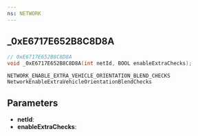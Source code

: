 ```yaml
---
ns: NETWORK
---
```

## _0xE6717E652B8C8D8A

```c
// 0xE6717E652B8C8D8A
void _0xE6717E652B8C8D8A(int netId, BOOL enableExtraChecks);
```

```
NETWORK_ENABLE_EXTRA_VEHICLE_ORIENTATION_BLEND_CHECKS
NetworkEnableExtraVehicleOrientationBlendChecks
```

## Parameters
* **netId**: 
* **enableExtraChecks**: 


